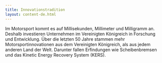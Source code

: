 ```yaml
---
title: Innovationstradition
layout: content-de.html
---
```


Im Motorsport kommt es auf Millisekunden, Millimeter und Milligramm an. Deshalb investieren Unternehmen im Vereinigten Königreich in Forschung und Entwicklung. Über die letzten 50 Jahre stammen mehr Motorsportinnovationen aus dem Vereinigten Königreich, als aus jedem anderen Land der Welt. Darunter fallen Erfindungen wie Scheibenbremsen und das Kinetic Energy Recovery System (KERS).